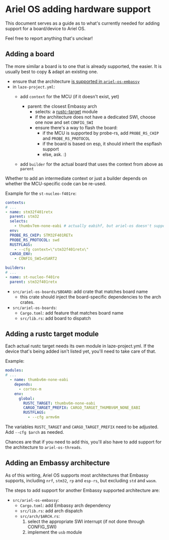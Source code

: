 # Ariel OS adding hardware support

This document serves as a guide as to what's currently needed for adding support
for a board/device to Ariel OS.

Feel free to report anything that's unclear!

## Adding a board

The more similar a board is to one that is already supported, the easier.
It is usually best to copy & adapt an existing one.

- ensure that the architecture [is supported in `ariel-os-embassy`](#adding-an-embassy-architecture)
- in `laze-project.yml`:
  - add `context` for the MCU (if it doesn't exist, yet)
    - parent: the closest Embassy arch
      - selects: a [rustc-target](#adding-a-rustc-target-module) module
      - if the architecture does not have a dedicated SWI, choose one now
        and set `CONFIG_SWI`
      - ensure there's a way to flash the board:
          - if the MCU is supported by probe-rs, add `PROBE_RS_CHIP`
            and `PROBE_RS_PROTOCOL`
          - if the board is based on esp, it should inherit the espflash support
          - else, ask. :)

  - add `builder` for the actual board that uses the context from above as `parent`

Whether to add an intermediate context or just a builder depends on whether the
MCU-specific code can be re-used.

Example for the `st-nucleo-f401re`:

```yaml
contexts:
# ...
- name: stm32f401retx
  parent: stm32
  selects:
    - thumbv7em-none-eabi # actually eabihf, but ariel-os doesn't support hard float yet
  env:
  PROBE_RS_CHIP: STM32F401RETx
  PROBE_RS_PROTOCOL: swd
  RUSTFLAGS:
    - --cfg context=\"stm32f401retx\"
  CARGO_ENV:
    - CONFIG_SWI=USART2

builders:
# ...
- name: st-nucleo-f401re
  parent: stm32f401retx

```

- `src/ariel-os-boards/$BOARD`: add crate that matches board name
  - this crate should inject the board-specific dependencies to the arch crates.
- `src/ariel-os-boards`:
  - `Cargo.toml`: add feature that matches board name
  - `src/lib.rs`: add board to dispatch

## Adding a rustc target module

Each actual rustc target needs its own module in laze-project.yml.
If the device that's being added isn't listed yet, you'll need to take care
of that.

Example:

```yaml
modules:
# ...
  - name: thumbv6m-none-eabi
    depends:
      - cortex-m
    env:
      global:
        RUSTC_TARGET: thumbv6m-none-eabi
        CARGO_TARGET_PREFIX: CARGO_TARGET_THUMBV6M_NONE_EABI
        RUSTFLAGS:
          - --cfg armv6m
```

The variables `RUSTC_TARGET` and `CARGO_TARGET_PREFIX` need to be adjusted.
Add `--cfg $arch` as needed.

Chances are that if you need to add this, you'll also have to add support for the architecture to `ariel-os-threads`.

## Adding an Embassy architecture

As of this writing, Ariel OS supports most architectures that Embassy supports,
including `nrf`, `stm32`, `rp` and `esp-rs`, but excluding `std` and `wasm`.

The steps to add support for another Embassy supported architecture are:

- `src/ariel-os-embassy`:
  - `Cargo.toml`: add Embassy arch dependency
  - `src/lib.rs`: add arch dispatch
  - `src/arch/$ARCH.rs`:
    1. select the appropriate SWI interrupt (if not done through CONFIG_SWI)
    2. implement the `usb` module
